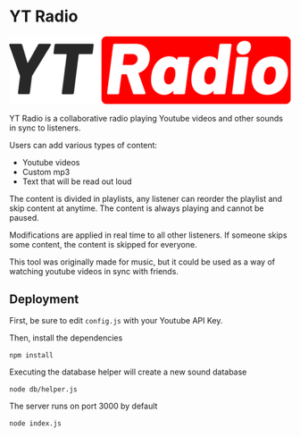 # YT Radio
![YT Radio](frontend/ytradio.png)

YT Radio is a collaborative radio playing Youtube videos and other sounds in sync to listeners.

Users can add various types of content:
* Youtube videos
* Custom mp3
* Text that will be read out loud

The content is divided in playlists, any listener can reorder the playlist and skip content at anytime. The content is always playing and cannot be paused.

Modifications are applied in real time to all other listeners. If someone skips some content, the content is skipped for everyone.

This tool was originally made for music, but it could be used as a way of watching youtube videos in sync with friends.

## Deployment
First, be sure to edit `config.js` with your Youtube API Key.

Then, install the dependencies
```
npm install
```

Executing the database helper will create a new sound database
```
node db/helper.js
```

The server runs on port 3000 by default
```
node index.js
```
